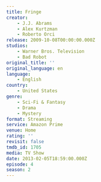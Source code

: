 ```yaml
---
title: Fringe
creator:
    - J.J. Abrams
    - Alex Kurtzman
    - Roberto Orci
release: 2009-10-08T00:00:00.000Z
studios:
    - Warner Bros. Television
    - Bad Robot
original_title: ''
original_language: en
language:
    - English
country:
    - United States
genre:
    - Sci-Fi & Fantasy
    - Drama
    - Mystery
format: Streaming
service: Amazon Prime
venue: Home
rating: ''
revisit: false
tmdb_id: 1705
media: TV Show
date: 2013-02-05T18:59:00.000Z
episode: 4
season: 2
---
```

